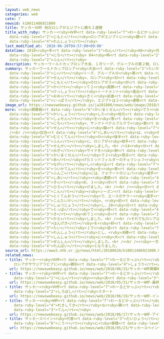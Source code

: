 ```yaml
---
layout: web_news
categories: web
cate: 7
newsid: k10011486921000
title: サッカーＷ杯 地元ロシアがエジプトに勝ち２連勝
title_with_ruby: サッカー<ruby>Ｗ杯<rt data-ruby-level="7">わーるどかっぷ</rt></ruby> <ruby>地元<rt
  data-ruby-level="2">じもと</rt></ruby>ロシアがエジプトに<ruby>勝<rt data-ruby-level="3">か</rt></ruby>ち２<ruby>連勝<rt
  data-ruby-level="4">れんしょう</rt></ruby>
last_modified_at: '2018-06-20T04:57:00+09:00'
datetime: 2018<ruby>年<rt data-ruby-level="1">ねん</rt></ruby>06<ruby>月<rt data-ruby-level="1">がつ</rt></ruby>20<ruby>日<rt
  data-ruby-level="1">にち</rt></ruby> 04<ruby>時<rt data-ruby-level="2">じ</rt></ruby>57<ruby>分<rt
  data-ruby-level="2">ふん</rt></ruby>
description: サッカーワールドカップロシア大会、１次リーグ、グループＡの第２戦、ロシア対エジプトは、地元のロシアが３対１で勝って２連勝とし、決勝トーナメント進出に大きく前進しました。一方、エジプトは２連敗となりました。
summary: サッカーワールドカップロシア<ruby>大会<rt data-ruby-level="2">たいかい</rt></ruby>、１<ruby>次<rt
  data-ruby-level="3">じ</rt></ruby>リーグ、グループＡの<ruby>第<rt data-ruby-level="3">だい</rt></ruby>２<ruby>戦<rt
  data-ruby-level="4">せん</rt></ruby>、ロシア<ruby>対<rt data-ruby-level="3">たい</rt></ruby>エジプトは、<ruby>地元<rt
  data-ruby-level="2">じもと</rt></ruby>のロシアが３<ruby>対<rt data-ruby-level="3">たい</rt></ruby>１で<ruby>勝<rt
  data-ruby-level="3">か</rt></ruby>って２<ruby>連勝<rt data-ruby-level="4">れんしょう</rt></ruby>とし、<ruby>決勝<rt
  data-ruby-level="3">けっしょう</rt></ruby>トーナメント<ruby>進出<rt data-ruby-level="3">しんしゅつ</rt></ruby>に<ruby>大<rt
  data-ruby-level="1">おお</rt></ruby>きく<ruby>前進<rt data-ruby-level="3">ぜんしん</rt></ruby>しました。<ruby>一方<rt
  data-ruby-level="2">いっぽう</rt></ruby>、エジプトは２<ruby>連敗<rt data-ruby-level="4">れんぱい</rt></ruby>となりました。
image_url: https://newswebeasy.github.io/ja201806/news/web/image/2018/06/20/K10011486921_1806200600_1806200601_01_02.jpg
more: <ruby>開幕戦<rt data-ruby-level="6">かいまくせん</rt></ruby>で５<ruby>得点<rt data-ruby-level="4">とくてん</rt></ruby>で<ruby>快勝<rt
  data-ruby-level="5">かいしょう</rt></ruby>した<ruby>地元<rt data-ruby-level="2">じもと</rt></ruby>のロシアと、<ruby>初戦<rt
  data-ruby-level="4">しょせん</rt></ruby>を<ruby>落<rt data-ruby-level="3">お</rt></ruby>としたエジプトは19<ruby>日<rt
  data-ruby-level="1">にち</rt></ruby>、サンクトペテルブルクで<ruby>第<rt data-ruby-level="3">だい</rt></ruby>２<ruby>戦<rt
  data-ruby-level="4">せん</rt></ruby>に<ruby>臨<rt data-ruby-level="7">のぞ</rt></ruby>みました。<br
  /><br /><ruby>試合<rt data-ruby-level="4">しあい</rt></ruby>は、<ruby>両<rt data-ruby-level="3">りょう</rt></ruby>チーム<ruby>無得点<rt
  data-ruby-level="4">むとくてん</rt></ruby>の<ruby>後半<rt data-ruby-level="2">こうはん</rt></ruby>２<ruby>分<rt
  data-ruby-level="2">ふん</rt></ruby>に、ロシアが<ruby>相手<rt data-ruby-level="3">あいて</rt></ruby>のオウンゴールで<ruby>先制<rt
  data-ruby-level="5">せんせい</rt></ruby>しました。<br />14<ruby>分<rt data-ruby-level="2">ふん</rt></ruby>には、<ruby>右<rt
  data-ruby-level="1">みぎ</rt></ruby>サイドを<ruby>崩<rt data-ruby-level="7">くず</rt></ruby>し、<ruby>開幕戦<rt
  data-ruby-level="6">かいまくせん</rt></ruby>で２<ruby>得点<rt data-ruby-level="4">とくてん</rt></ruby>を<ruby>挙<rt
  data-ruby-level="4">あ</rt></ruby>げたミッドフィルダーのチェリシェフ<ruby>選手<rt data-ruby-level="4">せんしゅ</rt></ruby>が<ruby>流<rt
  data-ruby-level="7">なが</rt></ruby>し<ruby>込<rt data-ruby-level="7">こ</rt></ruby>んで、<ruby>追加点<rt
  data-ruby-level="4">ついかてん</rt></ruby>を<ruby>挙<rt data-ruby-level="4">あ</rt></ruby>げ、その３<ruby>分後<rt
  data-ruby-level="2">ふんご</rt></ruby>には、フォワードのジュバ<ruby>選手<rt data-ruby-level="4">せんしゅ</rt></ruby>がこちらも２<ruby>試合<rt
  data-ruby-level="4">しあい</rt></ruby><ruby>連続<rt data-ruby-level="4">れんぞく</rt></ruby>となるゴールを<ruby>決<rt
  data-ruby-level="3">き</rt></ruby>め、３<ruby>対<rt data-ruby-level="3">たい</rt></ruby>０とリードを<ruby>広<rt
  data-ruby-level="2">ひろ</rt></ruby>げました。<br /><br /><ruby>対<rt data-ruby-level="3">たい</rt></ruby>するエジプトは、イングランドプレミアリーグの<ruby>今<rt
  data-ruby-level="2">こん</rt></ruby><ruby>シーズン<rt data-ruby-level="2">しーずん</rt></ruby>の<ruby>得点王<rt
  data-ruby-level="4">とくてんおう</rt></ruby>で、エースのサラー<ruby>選手<rt data-ruby-level="4">せんしゅ</rt></ruby>が<ruby>今大会<rt
  data-ruby-level="2">こんたいかい</rt></ruby>、<ruby>初<rt data-ruby-level="4">はじ</rt></ruby>めて<ruby>出場<rt
  data-ruby-level="2">しゅつじょう</rt></ruby>し、28<ruby>分<rt data-ruby-level="2">ふん</rt></ruby>にみずからの<ruby>突破<rt
  data-ruby-level="7">とっぱ</rt></ruby>で<ruby>得<rt data-ruby-level="4">え</rt></ruby>たペナルティーキックを<ruby>決<rt
  data-ruby-level="3">き</rt></ruby>めて１<ruby>点<rt data-ruby-level="2">てん</rt></ruby>を<ruby>返<rt
  data-ruby-level="3">かえ</rt></ruby>しました。<br /><br />それでもロシアは、その<ruby>後<rt data-ruby-level="2">ご</rt></ruby>の<ruby>反撃<rt
  data-ruby-level="7">はんげき</rt></ruby>を<ruby>抑<rt data-ruby-level="7">おさ</rt></ruby>え、３<ruby>対<rt
  data-ruby-level="3">たい</rt></ruby>１で<ruby>逃<rt data-ruby-level="7">に</rt></ruby>げきり、２<ruby>連勝<rt
  data-ruby-level="4">れんしょう</rt></ruby>とし、<ruby>決勝<rt data-ruby-level="3">けっしょう</rt></ruby>トーナメント<ruby>進出<rt
  data-ruby-level="3">しんしゅつ</rt></ruby>に<ruby>大<rt data-ruby-level="1">おお</rt></ruby>きく<ruby>前進<rt
  data-ruby-level="3">ぜんしん</rt></ruby>しました。<br /><br /><ruby>一方<rt data-ruby-level="2">いっぽう</rt></ruby>、エジプトは、２<ruby>連敗<rt
  data-ruby-level="4">れんぱい</rt></ruby>となりました。
source_url: https://www3.nhk.or.jp/news/html/20180620/k10011486921000.html
related_news:
- title: サッカー<ruby>Ｗ杯<rt data-ruby-level="7">わーるどかっぷ</rt></ruby><ruby>開幕戦<rt data-ruby-level="6">かいまくせん</rt></ruby>
    ロシアがサウジアラビアに<ruby>勝利<rt data-ruby-level="4">しょうり</rt></ruby>
  url: https://newswebeasy.github.io/news/web/2018/06/15/サッカーW杯開幕戦-ロシアがサウジアラビアに勝利
- title: サッカー<ruby>Ｗ杯<rt data-ruby-level="7">わーるどかっぷ</rt></ruby> <ruby>最終<rt data-ruby-level="4">さいしゅう</rt></ruby>メンバー23<ruby>人<rt
    data-ruby-level="1">にん</rt></ruby><ruby>決<rt data-ruby-level="3">き</rt></ruby>まる
  url: https://newswebeasy.github.io/news/web/2018/05/31/サッカーW杯-最終メンバー23人決まる
- title: サッカー<ruby>Ｗ杯<rt data-ruby-level="7">わーるどかっぷ</rt></ruby> イングランドが<ruby>白星<rt
    data-ruby-level="2">しろぼし</rt></ruby>スタート
  url: https://newswebeasy.github.io/news/web/2018/06/19/サッカーW杯-イングランドが白星スタート
- title: サッカー<ruby>W杯<rt data-ruby-level="7">わーるどかっぷ</rt></ruby> アイスランドが<ruby>歴史的<rt
    data-ruby-level="4">れきしてき</rt></ruby>な<ruby>勝<rt data-ruby-level="3">か</rt></ruby>ち<ruby>点<rt
    data-ruby-level="3">てん</rt></ruby>
  url: https://newswebeasy.github.io/news/web/2018/06/17/サッカーW杯-アイスランドが歴史的な勝ち点
- title: サッカースペイン<ruby>代表<rt data-ruby-level="3">だいひょう</rt></ruby> イニエスタ Ｊ１<ruby>神戸<rt
    data-ruby-level="8">こうべ</rt></ruby>に<ruby>移籍<rt data-ruby-level="7">いせき</rt></ruby>へ
  url: https://newswebeasy.github.io/news/web/2018/05/23/サッカースペイン代表-イニエスタ-J1神戸に移籍へ
...
```

